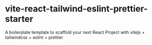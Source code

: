 # vite-react-tailwind-eslint-prettier-starter
A boilerplate template to scaffold your next React Project with vitejs + tailwindcss + eslint + prettier
